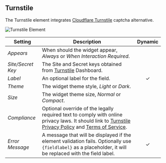 ## Turnstile

<div class="tm-resource-icon">
    <!--@include: ../assets/element-turnstile.svg-->
</div>

The Turnstile element integrates [Cloudflare Turnstile](https://www.cloudflare.com/products/turnstile) captcha alternative.

![Turnstile Element](./assets/elements/turnstile.gif)

| Setting | Description | Dynamic |
| --- | --- | :---: |
| *Appears* | When should the widget appear, _Always_ or _When Interaction Required_. |
| *Site/Secret Key* | The Site and Secret keys obtained from [Turnstile](https://dash.cloudflare.com/?to=/:account/turnstile) Dashboard. |
| *Label* | An optional label for the field. | &#x2713; |
| *Theme* | The widget theme style, _Light_ or _Dark_. |
| *Size* | The widget theme size, _Normal_ or _Compact_. |
| *Compliance* | Optional override of the legally required text to comply with online privacy laws. It should link to [Turnstile Privacy Policy](https://www.cloudflare.com/privacypolicy) and [Terms of Service](https://www.cloudflare.com/website-terms). |
| *Error Message* | A message that will be displayed if the element validation fails. Optionally use `{fieldlabel}` as a placeholder, it will be replaced with the field label. | &#x2713; |

